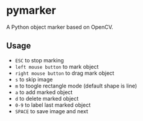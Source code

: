 pymarker
========

A Python object marker based on OpenCV.

## Usage

- `ESC` to stop marking
- `left mouse button` to mark object
- `right mouse button` to drag mark object
- `s` to skip image
- `m` to toogle rectangle mode (default shape is line)
- `a` to add marked object
- `d` to delete marked object
- `0-9` to label last marked object
- `SPACE` to save image and next
